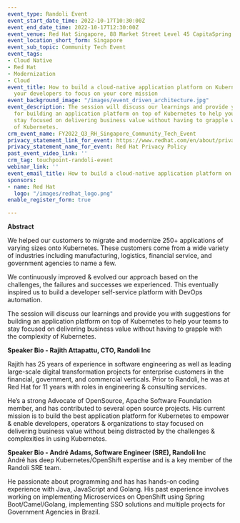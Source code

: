 ```yaml
---
event_type: Randoli Event
event_start_date_time: 2022-10-17T10:30:00Z
event_end_date_time: 2022-10-17T12:30:00Z
event_venue: Red Hat Singapore, 88 Market Street Level 45 CapitaSpring
event_location_short_form: Singapore
event_sub_topic: Community Tech Event
event_tags:
- Cloud Native
- Red Hat
- Modernization
- Cloud
event_title: How to build a cloud-native application platform on Kubernetes, to enable
  your developers to focus on your core mission
event_background_image: "/images/event_driven_architecture.jpg"
event_description: The session will discuss our learnings and provide you with suggestions
  for building an application platform on top of Kubernetes to help your teams to
  stay focused on delivering business value without having to grapple with the complexity
  of Kubernetes.
crm_event_name: FY2022_Q3_RH_Singapore_Community_Tech_Event
privacy_statement_link_for_event: https://www.redhat.com/en/about/privacy-policy
privacy_statement_name_for_event: Red Hat Privacy Policy
past_event_video_link: ''
crm_tag: touchpoint-randoli-event
webinar_link: ''
event_email_title: How to build a cloud-native application platform on Kubernetes
sponsors:
- name: Red Hat
  logo: "/images/redhat_logo.png"
enable_register_form: true

---
```

**Abstract**

We helped our customers to migrate and modernize 250+ applications of varying sizes onto Kubernetes. These customers come from a wide variety of industries including manufacturing, logistics, financial service, and government agencies to name a few.

We continuously improved & evolved our approach based on the challenges, the failures and successes we experienced. This eventually inspired us to build a developer self-service platform with DevOps automation.

The session will discuss our learnings and provide you with suggestions for building an application platform on top of Kubernetes to help your teams to stay focused on delivering business value without having to grapple with the complexity of Kubernetes.

**Speaker Bio - Rajith Attapattu, CTO, Randoli Inc**

Rajith has 25 years of experience in software engineering as well as leading large-scale digital transformation projects for enterprise customers in the financial, government, and commercial verticals. Prior to Randoli, he was at Red Hat for 11 years with roles in engineering & consulting services.

He’s a strong Advocate of OpenSource, Apache Software Foundation member, and has contributed to several open source projects. His current mission is to build the best application platform for Kubernetes to empower & enable developers, operators & organizations to stay focused on delivering business value without being distracted by the challenges & complexities in using Kubernetes.

**Speaker Bio - André Adams, Software Engineer (SRE), Randoli Inc**  
André has deep Kubernetes/OpenShift expertise and is a key member of the Randoli SRE team.

He passionate about programming and has has hands-on coding experience with Java, JavaScript and Golang. His past experience involves working on implementing Microservices on OpenShift using Spring Boot/Camel/Golang, implementing SSO solutions and multiple projects for Government Agencies in Brazil.
